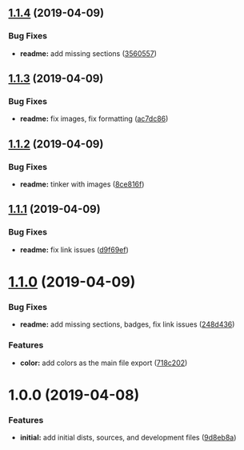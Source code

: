 ## [1.1.4](https://github.com/nodewell/brand/compare/v1.1.3...v1.1.4) (2019-04-09)


### Bug Fixes

* **readme:** add missing sections ([3560557](https://github.com/nodewell/brand/commit/3560557))

## [1.1.3](https://github.com/nodewell/brand/compare/v1.1.2...v1.1.3) (2019-04-09)


### Bug Fixes

* **readme:** fix images, fix formatting ([ac7dc86](https://github.com/nodewell/brand/commit/ac7dc86))

## [1.1.2](https://github.com/nodewell/brand/compare/v1.1.1...v1.1.2) (2019-04-09)


### Bug Fixes

* **readme:** tinker with images ([8ce816f](https://github.com/nodewell/brand/commit/8ce816f))

## [1.1.1](https://github.com/nodewell/brand/compare/v1.1.0...v1.1.1) (2019-04-09)


### Bug Fixes

* **readme:** fix link issues ([d9f69ef](https://github.com/nodewell/brand/commit/d9f69ef))

# [1.1.0](https://github.com/nodewell/brand/compare/v1.0.0...v1.1.0) (2019-04-09)


### Bug Fixes

* **readme:** add missing sections, badges, fix link issues ([248d436](https://github.com/nodewell/brand/commit/248d436))


### Features

* **color:** add colors as the main file export ([718c202](https://github.com/nodewell/brand/commit/718c202))

# 1.0.0 (2019-04-08)


### Features

* **initial:** add initial dists, sources, and development files ([9d8eb8a](https://github.com/nodewell/brand/commit/9d8eb8a))

